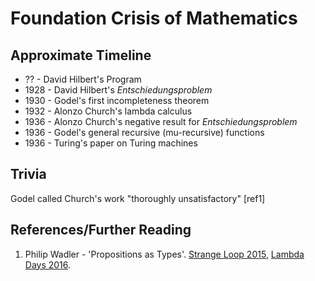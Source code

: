 # Foundation Crisis of Mathematics

## Approximate Timeline

* ?? - David Hilbert's Program
* 1928 - David Hilbert's *Entschiedungsproblem*
* 1930 - Godel's first incompleteness theorem
* 1932 - Alonzo Church's lambda calculus
* 1936 - Alonzo Church's negative result for *Entschiedungsproblem*
* 1936 - Godel's general recursive (mu-recursive) functions
* 1936 - Turing's paper on Turing machines

## Trivia

Godel called Church's work "thoroughly unsatisfactory" \[ref1\]

## References/Further Reading

1. Philip Wadler - 'Propositions as Types'. [Strange Loop 2015](https://www.youtube.com/watch?v=IOiZatlZtGU), [Lambda Days 2016](https://www.youtube.com/watch?v=aeRVdYN6fE8).
